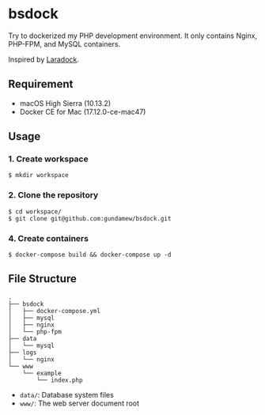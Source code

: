 # bsdock

Try to dockerized my PHP development environment. It only contains Nginx, PHP-FPM, and MySQL containers.

Inspired by [Laradock](https://github.com/laradock/laradock).

## Requirement

* macOS High Sierra (10.13.2)
* Docker CE for Mac (17.12.0-ce-mac47)

## Usage

### 1. Create workspace
```shell
$ mkdir workspace
```

### 2. Clone the repository
```shell
$ cd workspace/
$ git clone git@github.com:gundamew/bsdock.git
```

### 4. Create containers
```shell
$ docker-compose build && docker-compose up -d
```

## File Structure
```shell
.
├── bsdock
│   ├── docker-compose.yml
│   ├── mysql
│   ├── nginx
│   └── php-fpm
├── data
│   └── mysql
├── logs
│   └── nginx
└── www
    └── example
        └── index.php
```

* `data/`: Database system files
* `www/`: The web server document root
